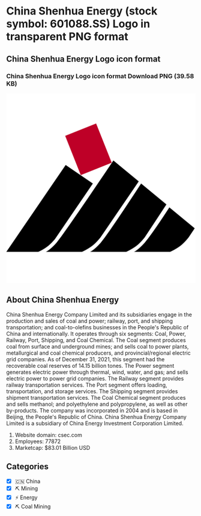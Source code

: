 # China Shenhua Energy (stock symbol: 601088.SS) Logo in transparent PNG format

## China Shenhua Energy Logo icon format

### China Shenhua Energy Logo icon format Download PNG (39.58 KB)

![China Shenhua Energy Logo icon format Download PNG (39.58 KB)](/img/orig/601088.SS-c46315f9.png)

## About China Shenhua Energy

China Shenhua Energy Company Limited and its subsidiaries engage in the production and sales of coal and power; railway, port, and shipping transportation; and coal-to-olefins businesses in the People's Republic of China and internationally. It operates through six segments: Coal, Power, Railway, Port, Shipping, and Coal Chemical. The Coal segment produces coal from surface and underground mines; and sells coal to power plants, metallurgical and coal chemical producers, and provincial/regional electric grid companies. As of December 31, 2021, this segment had the recoverable coal reserves of 14.15 billion tones. The Power segment generates electric power through thermal, wind, water, and gas; and sells electric power to power grid companies. The Railway segment provides railway transportation services. The Port segment offers loading, transportation, and storage services. The Shipping segment provides shipment transportation services. The Coal Chemical segment produces and sells methanol; and polyethylene and polypropylene, as well as other by-products. The company was incorporated in 2004 and is based in Beijing, the People's Republic of China. China Shenhua Energy Company Limited is a subsidiary of China Energy Investment Corporation Limited.

1. Website domain: csec.com
2. Employees: 77872
3. Marketcap: $83.01 Billion USD


## Categories
- [x] 🇨🇳 China
- [x] ⛏️ Mining
- [x] ⚡ Energy
- [x] ⛏️ Coal Mining
